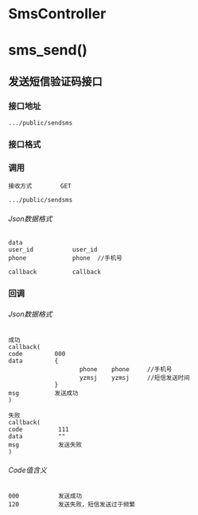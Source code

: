 # SmsController #
# sms_send()
## 发送短信验证码接口 ## 


### 接口地址


```
.../public/sendsms
```

### 接口格式

### 调用

```
接收方式        GET
```

```
.../public/sendsms
```

###### Json数据格式
```
data
user_id           user_id
phone             phone  //手机号

callback          callback
```

### 回调
###### Json数据格式

```
成功
callback(
code         000
data         {
                    phone    phone     //手机号
                    yzmsj    yzmsj     //短信发送时间
             }
msg          发送成功
)
```

```
失败
callback(
code          111
data          ""
msg           发送失败
)
```

###### Code值含义

```
000           发送成功
120           发送失败，短信发送过于频繁
```